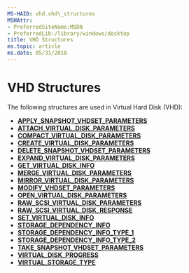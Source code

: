 ```yaml
---
MS-HAID: vhd.vhd\_structures
MSHAttr:
- PreferredSiteName:MSDN
- PreferredLib:/library/windows/desktop
title: VHD Structures
ms.topic: article
ms.date: 05/31/2018
---
```


# <span id="vhd.vhd_structures"></span>VHD Structures

The following structures are used in Virtual Hard Disk (VHD):

-   [**APPLY\_SNAPSHOT\_VHDSET\_PARAMETERS**](https://msdn.microsoft.com/library/Mt638036(v=VS.85).aspx)
-   [**ATTACH\_VIRTUAL\_DISK\_PARAMETERS**](https://msdn.microsoft.com/library/Dd323694(v=VS.85).aspx)
-   [**COMPACT\_VIRTUAL\_DISK\_PARAMETERS**](https://msdn.microsoft.com/library/Dd323657(v=VS.85).aspx)
-   [**CREATE\_VIRTUAL\_DISK\_PARAMETERS**](https://msdn.microsoft.com/library/Dd323661(v=VS.85).aspx)
-   [**DELETE\_SNAPSHOT\_VHDSET\_PARAMETERS**](https://msdn.microsoft.com/library/Mt414214(v=VS.85).aspx)
-   [**EXPAND\_VIRTUAL\_DISK\_PARAMETERS**](https://msdn.microsoft.com/library/Dd323667(v=VS.85).aspx)
-   [**GET\_VIRTUAL\_DISK\_INFO**](https://msdn.microsoft.com/library/Dd323674(v=VS.85).aspx)
-   [**MERGE\_VIRTUAL\_DISK\_PARAMETERS**](https://msdn.microsoft.com/library/Dd323678(v=VS.85).aspx)
-   [**MIRROR\_VIRTUAL\_DISK\_PARAMETERS**](https://msdn.microsoft.com/library/Hh448680(v=VS.85).aspx)
-   [**MODIFY\_VHDSET\_PARAMETERS**](https://msdn.microsoft.com/library/Mt414218(v=VS.85).aspx)
-   [**OPEN\_VIRTUAL\_DISK\_PARAMETERS**](https://msdn.microsoft.com/library/Dd323682(v=VS.85).aspx)
-   [**RAW\_SCSI\_VIRTUAL\_DISK\_PARAMETERS**](https://msdn.microsoft.com/library/Mt764773(v=VS.85).aspx)
-   [**RAW\_SCSI\_VIRTUAL\_DISK\_RESPONSE**](https://msdn.microsoft.com/library/Mt764774(v=VS.85).aspx)
-   [**SET\_VIRTUAL\_DISK\_INFO**](https://msdn.microsoft.com/library/Dd323686(v=VS.85).aspx)
-   [**STORAGE\_DEPENDENCY\_INFO**](https://msdn.microsoft.com/library/Dd323688(v=VS.85).aspx)
-   [**STORAGE\_DEPENDENCY\_INFO\_TYPE\_1**](https://msdn.microsoft.com/library/Dd323689(v=VS.85).aspx)
-   [**STORAGE\_DEPENDENCY\_INFO\_TYPE\_2**](https://msdn.microsoft.com/library/Dd323690(v=VS.85).aspx)
-   [**TAKE\_SNAPSHOT\_VHDSET\_PARAMETERS**](https://msdn.microsoft.com/library/Mt414223(v=VS.85).aspx)
-   [**VIRTUAL\_DISK\_PROGRESS**](https://msdn.microsoft.com/library/Dd323703(v=VS.85).aspx)
-   [**VIRTUAL\_STORAGE\_TYPE**](https://msdn.microsoft.com/library/Dd323704(v=VS.85).aspx)

 

 



